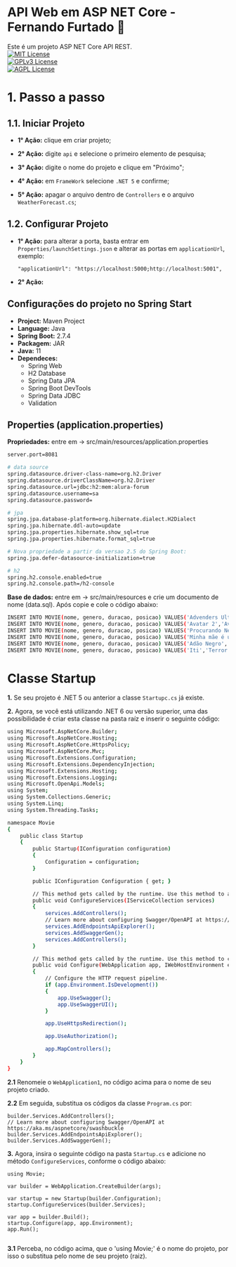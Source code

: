 
# API Web em ASP NET Core - Fernando Furtado :boy:
Este é um projeto ASP NET Core API REST.   
[![MIT License](https://img.shields.io/badge/License-MIT-green.svg)](https://choosealicense.com/licenses/mit/)  
[![GPLv3 License](https://img.shields.io/badge/License-GPL%20v3-yellow.svg)](https://choosealicense.com/licenses/gpl-3.0/)  
[![AGPL License](https://img.shields.io/badge/license-AGPL-blue.svg)](https://choosealicense.com/licenses/gpl-3.0/)

# 1. Passo a passo
## 1.1. Iniciar Projeto
- **1° Ação:** clique em criar projeto;

- **2° Ação:** digite ```api``` e selecione o primeiro elemento de pesquisa;

- **3° Ação:** digite o nome do projeto e clique em "Próximo";

- **4° Ação:** em ```FrameWork``` selecione  ```.NET 5``` e confirme;

- **5° Ação:** apagar o arquivo dentro de ```Controllers``` e o arquivo ```WeatherForecast.cs```;

## 1.2. Configurar Projeto
- **1° Ação:** para alterar a porta, basta entrar em ```Properties/launchSettings.json``` e alterar as portas em ```applicationUrl```, exemplo:
    ~~~
    "applicationUrl": "https://localhost:5000;http://localhost:5001",
    ~~~ 
- **2° Ação:**

## Configurações do projeto no Spring Start  
- **Project:** Maven Project 
- **Language:** Java
- **Spring Boot:** 2.7.4
- **Packagem:** JAR
- **Java:** 11
- **Dependeces:** 
    - Spring Web
    - H2 Database
    - Spring Data JPA
    - Spring Boot DevTools
    - Spring Data JDBC
    - Validation

 ## Properties (application.properties)
**Propriedades:** entre em -> src/main/resources/application.properties
~~~bash  
server.port=8081

# data source
spring.datasource.driver-class-name=org.h2.Driver
spring.datasource.driverClassName=org.h2.Driver
spring.datasource.url=jdbc:h2:mem:alura-forum
spring.datasource.username=sa
spring.datasource.password=

# jpa
spring.jpa.database-platform=org.hibernate.dialect.H2Dialect
spring.jpa.hibernate.ddl-auto=update
spring.jpa.properties.hibernate.show_sql=true
spring.jpa.properties.hibernate.format_sql=true

# Nova propriedade a partir da versao 2.5 do Spring Boot:
spring.jpa.defer-datasource-initialization=true

# h2
spring.h2.console.enabled=true
spring.h2.console.path=/h2-console
~~~

**Base de dados:** entre em -> src/main/resources e crie um documento de nome (data.sql). Após copie e cole o código abaixo: 

~~~bash  
INSERT INTO MOVIE(nome, genero, duracao, posicao) VALUES('Advenders Ultimato','Fantasia',215,1);
INSERT INTO MOVIE(nome, genero, duracao, posicao) VALUES('Avatar 2','Aventura',255,2);
INSERT INTO MOVIE(nome, genero, duracao, posicao) VALUES('Procurando Nemo','Fantasia',185,3);
INSERT INTO MOVIE(nome, genero, duracao, posicao) VALUES('Minha mãe é uma peça','Drama',225,4);
INSERT INTO MOVIE(nome, genero, duracao, posicao) VALUES('Adão Negro','Fantasia',205,5);
INSERT INTO MOVIE(nome, genero, duracao, posicao) VALUES('Iti','Terror',195,6);
~~~

# Classe Startup

**1.** Se seu projeto é .NET 5 ou anterior a classe ```Startupc.cs``` já existe.

**2.** Agora, se você está utilizando .NET 6 ou versão superior, uma das possíbilidade é criar esta classe na pasta raíz e inserir o seguinte código:
~~~bash
using Microsoft.AspNetCore.Builder;
using Microsoft.AspNetCore.Hosting;
using Microsoft.AspNetCore.HttpsPolicy;
using Microsoft.AspNetCore.Mvc;
using Microsoft.Extensions.Configuration;
using Microsoft.Extensions.DependencyInjection;
using Microsoft.Extensions.Hosting;
using Microsoft.Extensions.Logging;
using Microsoft.OpenApi.Models;
using System;
using System.Collections.Generic;
using System.Linq;
using System.Threading.Tasks;

namespace Movie
{
    public class Startup
    {
        public Startup(IConfiguration configuration)
        {
            Configuration = configuration;
        }

        public IConfiguration Configuration { get; }

        // This method gets called by the runtime. Use this method to add services to the container.
        public void ConfigureServices(IServiceCollection services)
        {
            services.AddControllers();
            // Learn more about configuring Swagger/OpenAPI at https://aka.ms/aspnetcore/swashbuckle
            services.AddEndpointsApiExplorer();
            services.AddSwaggerGen();
            services.AddControllers();
        }

        // This method gets called by the runtime. Use this method to configure the HTTP request pipeline.
        public void Configure(WebApplication app, IWebHostEnvironment environment)
        {
            // Configure the HTTP request pipeline.
            if (app.Environment.IsDevelopment())
            {
                app.UseSwagger();
                app.UseSwaggerUI();
            }

            app.UseHttpsRedirection();

            app.UseAuthorization();

            app.MapControllers();
        }
    }
}

~~~
**2.1** Renomeie o ```WebApplication1```, no código acima para o nome de seu projeto criado. 

**2.2** Em seguida, substitua os códigos da classe ```Program.cs``` por:

~~~
builder.Services.AddControllers();
// Learn more about configuring Swagger/OpenAPI at https://aka.ms/aspnetcore/swashbuckle
builder.Services.AddEndpointsApiExplorer();
builder.Services.AddSwaggerGen();
~~~

**3.** Agora, insira o seguinte código na pasta ```Startup.cs``` e adicione no método ```ConfigureServices```, conforme o código abaixo:
~~~
using Movie;

var builder = WebApplication.CreateBuilder(args);

var startup = new Startup(builder.Configuration);
startup.ConfigureServices(builder.Services);

var app = builder.Build();
startup.Configure(app, app.Environment);
app.Run();


~~~ 

**3.1** Perceba, no código acima, que o 'using Movie;' é o nome do projeto, por isso o substitua pelo nome de seu projeto (raiz).